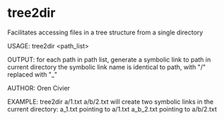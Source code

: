 # tree2dir
Facilitates accessing files in a tree structure from a single directory

USAGE: tree2dir <path_list>

OUTPUT: for each path in path list, generate a symbolic link to path in current directory
        the symbolic link name is identical to path, with "/" replaced with "_"
        
AUTHOR: Oren Civier 
       
EXAMPLE: 
tree2dir a/1.txt a/b/2.txt
will create two symbolic links in the current directory:
a_1.txt pointing to a/1.txt
a_b_2.txt pointing to a/b/2.txt         
       
